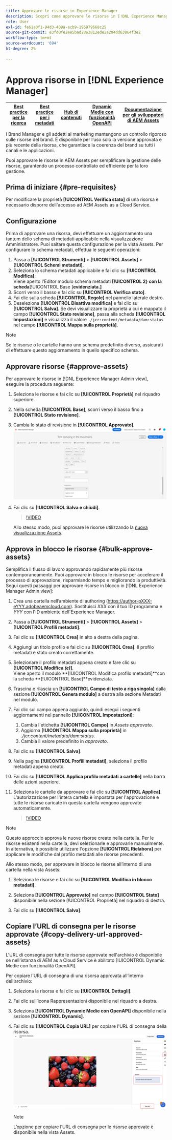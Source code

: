 ```yaml
---
title: Approvare le risorse in Experience Manager
description: Scopri come approvare le risorse in [!DNL Experience Manager].
role: User
exl-id: fe61a0f1-94d3-409a-acb9-195979668c25
source-git-commit: e3fd0fe2ee5bad2863812ede2a294dd63864f3e2
workflow-type: tm+mt
source-wordcount: '694'
ht-degree: 2%

---
```


# Approva risorse in [!DNL Experience Manager]

| [Best practice per la ricerca](/help/assets/search-best-practices.md) | [Best practice per i metadati](/help/assets/metadata-best-practices.md) | [Hub di contenuti](/help/assets/product-overview.md) | [Dynamic Medie con funzionalità OpenAPI](/help/assets/dynamic-media-open-apis-overview.md) | [Documentazione per gli sviluppatori di AEM Assets](https://developer.adobe.com/experience-cloud/experience-manager-apis/) |
| ------------- | --------------------------- |---------|----|-----|

I Brand Manager e gli addetti al marketing mantengono un controllo rigoroso sulle risorse del brand. È disponibile per l’uso solo la versione approvata e più recente della risorsa, che garantisce la coerenza del brand su tutti i canali e le applicazioni.

Puoi approvare le risorse in AEM Assets per semplificare la gestione delle risorse, garantendo un processo controllato ed efficiente per la loro gestione.

## Prima di iniziare {#pre-requisites}

Per modificare la proprietà **[!UICONTROL Verifica stato]** di una risorsa è necessario disporre dell&#39;accesso ad AEM Assets as a Cloud Service.

## Configurazione

Prima di approvare una risorsa, devi effettuare un aggiornamento una tantum dello schema di metadati applicabile nella visualizzazione Amministratore. Puoi saltare questa configurazione per la vista Assets. Per configurare lo schema metadati, effettua le seguenti operazioni:

1. Passa a **[!UICONTROL Strumenti]** > **[!UICONTROL Assets]** > **[!UICONTROL Schemi metadati]**.
1. Seleziona lo schema metadati applicabile e fai clic su **[!UICONTROL Modifica]**. <br>Viene aperto l&#39;Editor modulo schema metadati **[!UICONTROL 2} con la scheda**[!UICONTROL  Base ]**evidenziata.]**
1. Scorri verso il basso e fai clic su **[!UICONTROL Verifica stato]**.
1. Fai clic sulla scheda **[!UICONTROL Regole]** nel pannello laterale destro.
1. Deseleziona **[!UICONTROL Disattiva modifica]** e fai clic su **[!UICONTROL Salva]**.
Se devi visualizzare la proprietà a cui è mappato il campo **[!UICONTROL Stato revisione]**, passa alla scheda **[!UICONTROL Impostazioni]** e visualizza il valore `./jcr:content/metadata/dam:status` nel campo **[!UICONTROL Mappa sulla proprietà]**.

>[!NOTE]
>
>Se le risorse o le cartelle hanno uno schema predefinito diverso, assicurati di effettuare questo aggiornamento in quello specifico schema.

## Approvare risorse {#approve-assets}

Per approvare le risorse in [!DNL Experience Manager Admin view], eseguire la procedura seguente:

1. Seleziona le risorse e fai clic su **[!UICONTROL Proprietà]** nel riquadro superiore.
1. Nella scheda **[!UICONTROL Base]**, scorri verso il basso fino a **[!UICONTROL Stato revisione]**.
1. Cambia lo stato di revisione in **[!UICONTROL Approvato]**.
   ![immagine](/help/assets/assets/approve-old-ui.png)
1. Fai clic su **[!UICONTROL Salva e chiudi]**.

   >[!VIDEO](https://video.tv.adobe.com/v/3427430)

   Allo stesso modo, puoi approvare le risorse utilizzando la [nuova visualizzazione Assets](/help/assets/manage-organize-assets-view.md).

## Approva in blocco le risorse {#bulk-approve-assets}

Semplifica il flusso di lavoro approvando rapidamente più risorse contemporaneamente. Puoi approvare in blocco le risorse per accelerare il processo di approvazione, risparmiando tempo e migliorando la produttività.
<br>Segui questi passaggi per approvare risorse in blocco in [!DNL Experience Manager Admin view]:

1. Crea una cartella nell’ambiente di authoring (https://author-pXXX-eYYY.adobeaemcloud.com). Sostituisci _XXX_ con il tuo ID programma e _YYY_ con l&#39;ID ambiente dell&#39;Experience Manager.
1. Passa a **[!UICONTROL Strumenti]** > **[!UICONTROL Assets]** > **[!UICONTROL Profili metadati]**.
1. Fai clic su **[!UICONTROL Crea]** in alto a destra della pagina.
1. Aggiungi un titolo profilo e fai clic su **[!UICONTROL Crea]**. Il profilo metadati è stato creato correttamente.
1. Selezionare il profilo metadati appena creato e fare clic su **[!UICONTROL Modifica _(e)_]**. <br>Viene aperto il modulo **[!UICONTROL Modifica profilo metadati]**con la scheda **[!UICONTROL Base]**evidenziata.
1. Trascina e rilascia un **[!UICONTROL Campo di testo a riga singola]** dalla sezione **[!UICONTROL Genera modulo]** a destra alla sezione Metadati nel modulo.
1. Fai clic sul campo appena aggiunto, quindi esegui i seguenti aggiornamenti nel pannello **[!UICONTROL Impostazioni]**:
   1. Cambia l&#39;etichetta **[!UICONTROL Campo]** in _Assets approvato_.
   1. Aggiorna **[!UICONTROL Mappa sulla proprietà]** in _./jcr:content/metadata/dam:status_.
   1. Cambia il valore predefinito in _approvato_.

1. Fai clic su **[!UICONTROL Salva]**.
1. Nella pagina **[!UICONTROL Profili metadati]**, seleziona il profilo metadati appena creato.
1. Fai clic su **[!UICONTROL Applica profilo metadati a cartelle]** nella barra delle azioni superiore.
1. Seleziona le cartelle da approvare e fai clic su **[!UICONTROL Applica]**.
   <br> L&#39;autorizzazione per l&#39;intera cartella è impostata per l&#39;approvazione e tutte le risorse caricate in questa cartella vengono approvate automaticamente.

   >[!VIDEO](https://video.tv.adobe.com/v/3427431)

>[!NOTE]
> 
>Questo approccio approva le nuove risorse create nella cartella. Per le risorse esistenti nella cartella, devi selezionarle e approvarle manualmente. <br> In alternativa, è possibile utilizzare l&#39;opzione **[!UICONTROL Rielabora]** per applicare le modifiche dal profilo metadati alle risorse precedenti.

Allo stesso modo, per approvare in blocco le risorse all’interno di una cartella nella vista Assets:

1. Seleziona le risorse e fai clic su **[!UICONTROL Modifica in blocco metadati]**.

1. Seleziona **[!UICONTROL Approvato]** nel campo **[!UICONTROL Stato]** disponibile nella sezione [!UICONTROL Proprietà] nel riquadro di destra.

1. Fai clic su **[!UICONTROL Salva]**.

## Copiare l’URL di consegna per le risorse approvate {#copy-delivery-url-approved-assets}

L&#39;URL di consegna per tutte le risorse approvate nell&#39;archivio è disponibile se nell&#39;istanza di AEM as a Cloud Service è abilitato [!UICONTROL Dynamic Medie con funzionalità OpenAPI].

Per copiare l’URL di consegna di una risorsa approvata all’interno dell’archivio:

1. Seleziona la risorsa e fai clic su **[!UICONTROL Dettagli]**.

1. Fai clic sull’icona Rappresentazioni disponibile nel riquadro a destra.

1. Seleziona **[!UICONTROL Dynamic Medie con OpenAPI]** disponibile nella sezione **[!UICONTROL Dynamic]**.

1. Fai clic su **[!UICONTROL Copia URL]** per copiare l&#39;URL di consegna della risorsa.
   ![copia URL di consegna](/help/assets/assets/copy-delivery-url.png)

   >[!NOTE]
   >
   >L’opzione per copiare l’URL di consegna per le risorse approvate è disponibile nella vista Assets.

